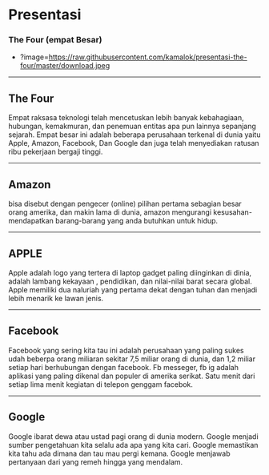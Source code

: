 # Presentasi 
### The Four (empat Besar)
- ?image=https://raw.githubusercontent.com/kamalok/presentasi-the-four/master/download.jpeg
--- 

## The Four 
Empat raksasa teknologi telah mencetuskan lebih banyak kebahagiaan, hubungan, kemakmuran, 
dan penemuan entitas apa pun lainnya sepanjang sejarah. Empat besar ini adalah beberapa 
perusahaan terkenal di dunia yaitu Apple, Amazon, Facebook, Dan Google dan juga telah 
menyediakan ratusan ribu pekerjaan bergaji tinggi. 

---
## Amazon 
bisa disebut dengan pengecer (online) pilihan pertama sebagian besar orang amerika,
dan makin lama di dunia, amazon mengurangi kesusahan-mendapatkan barang-barang yang anda butuhkan untuk hidup. 

---
## APPLE
Apple adalah logo yang tertera di laptop gadget paling diinginkan di dinia, adalah lambang kekayaan ,
pendidikan, dan nilai-nilai barat secara global. Apple memiliki dua naluriah yang pertama dekat dengan 
tuhan dan menjadi lebih menarik ke lawan jenis. 

--- 
## Facebook
Facebook yang sering kita tau ini adalah perusahaan yang paling sukes udah beberpa orang miliaran
sekitar 7,5 miliar orang di dunia, dan 1,2 miliar setiap hari berhubungan dengan facebook.
Fb messeger, fb ig adalah aplikasi yang paling dikenal dan populer di amerika serikat.
Satu menit dari setiap lima menit kegiatan di telepon genggam facebok.

---
## Google
Google ibarat dewa atau ustad pagi orang di dunia modern. Google menjadi sumber pengetahuan kita 
selalu ada apa yang kita cari. Google memastikan kita tahu ada dimana dan tau mau pergi kemana. 
Google menjawab pertanyaan dari yang remeh hingga yang mendalam. 
